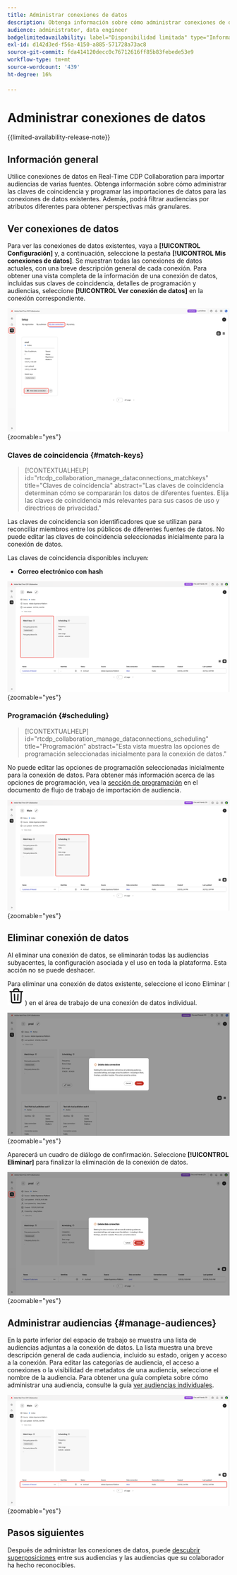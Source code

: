 ```yaml
---
title: Administrar conexiones de datos
description: Obtenga información sobre cómo administrar conexiones de datos, incluidas claves de coincidencia, programación, casos de uso y filtrado de audiencias en Real-Time CDP Collaboration
audience: administrator, data engineer
badgelimitedavailability: label="Disponibilidad limitada" type="Informative" url="https://helpx.adobe.com/es/legal/product-descriptions/real-time-customer-data-platform-collaboration.html newtab=true"
exl-id: d142d3ed-f56a-4150-a885-571728a73ac8
source-git-commit: fda414120decc0c76712616ff85b83febede53e9
workflow-type: tm+mt
source-wordcount: '439'
ht-degree: 16%

---
```


# Administrar conexiones de datos

{{limited-availability-release-note}}

## Información general

Utilice conexiones de datos en Real-Time CDP Collaboration para importar audiencias de varias fuentes. Obtenga información sobre cómo administrar las claves de coincidencia y programar las importaciones de datos para las conexiones de datos existentes. Además, podrá filtrar audiencias por atributos diferentes para obtener perspectivas más granulares.

## Ver conexiones de datos

Para ver las conexiones de datos existentes, vaya a **[!UICONTROL Configuración]** y, a continuación, seleccione la pestaña **[!UICONTROL Mis conexiones de datos]**. Se muestran todas las conexiones de datos actuales, con una breve descripción general de cada conexión. Para obtener una vista completa de la información de una conexión de datos, incluidas sus claves de coincidencia, detalles de programación y audiencias, seleccione **[!UICONTROL Ver conexión de datos]** en la conexión correspondiente.

![Configurar el área de trabajo con la vista de la ficha Mis conexiones de datos mostrada y resaltada.](/help/assets/setup/manage-data-connection/my-data-connections.png){zoomable="yes"}

### Claves de coincidencia {#match-keys}

>[!CONTEXTUALHELP]
>id="rtcdp_collaboration_manage_dataconnections_matchkeys"
>title="Claves de coincidencia"
>abstract="Las claves de coincidencia determinan cómo se compararán los datos de diferentes fuentes. Elija las claves de coincidencia más relevantes para sus casos de uso y directrices de privacidad."

Las claves de coincidencia son identificadores que se utilizan para reconciliar miembros entre los públicos de diferentes fuentes de datos. No puede editar las claves de coincidencia seleccionadas inicialmente para la conexión de datos.

Las claves de coincidencia disponibles incluyen:

- **Correo electrónico con hash**

![Espacio de trabajo de conexiones de datos con la sección Claves de coincidencia resaltada.](/help/assets/setup/manage-data-connection/view-data-connection-match-keys.png){zoomable="yes"}

### Programación {#scheduling}

>[!CONTEXTUALHELP]
>id="rtcdp_collaboration_manage_dataconnections_scheduling"
>title="Programación"
>abstract="Esta vista muestra las opciones de programación seleccionadas inicialmente para la conexión de datos."

No puede editar las opciones de programación seleccionadas inicialmente para la conexión de datos. Para obtener más información acerca de las opciones de programación, vea la [sección de programación](/help/guide/setup/onboard-audiences.md#schedule) en el documento de flujo de trabajo de importación de audiencia.

![Área de trabajo de conexiones de datos con la sección Programación resaltada.](/help/assets/setup/manage-data-connection/view-data-connection-scheduling.png){zoomable="yes"}

## Eliminar conexión de datos

Al eliminar una conexión de datos, se eliminarán todas las audiencias subyacentes, la configuración asociada y el uso en toda la plataforma. Esta acción no se puede deshacer.

Para eliminar una conexión de datos existente, seleccione el icono Eliminar (![Eliminar icono](/help/assets/common/delete.svg)) en el área de trabajo de una conexión de datos individual.

![Área de trabajo de conexiones de datos con la opción de eliminación resaltada.](/help/assets/setup/manage-data-connection/delete-data-connection.png){zoomable="yes"}

Aparecerá un cuadro de diálogo de confirmación. Seleccione **[!UICONTROL Eliminar]** para finalizar la eliminación de la conexión de datos.

![Cuadro de diálogo Eliminar conexión de datos con la opción Eliminar resaltada.](/help/assets/setup/manage-data-connection/delete-data-connection-confirm.png){zoomable="yes"}

## Administrar audiencias {#manage-audiences}

En la parte inferior del espacio de trabajo se muestra una lista de audiencias adjuntas a la conexión de datos. La lista muestra una breve descripción general de cada audiencia, incluido su estado, origen y acceso a la conexión. Para editar las categorías de audiencia, el acceso a conexiones o la visibilidad de metadatos de una audiencia, seleccione el nombre de la audiencia. Para obtener una guía completa sobre cómo administrar una audiencia, consulte la guía [ver audiencias individuales](./onboard-audiences.md#view-individual-audiences).

![Espacio de trabajo de conexiones de datos con las audiencias resaltadas.](/help/assets/setup/manage-data-connection/view-data-connection-manage-audiences.png){zoomable="yes"}

## Pasos siguientes

Después de administrar las conexiones de datos, puede [descubrir superposiciones](/help/guide/collaborate/discover.md) entre sus audiencias y las audiencias que su colaborador ha hecho reconocibles.
